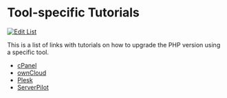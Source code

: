 # Tool-specific Tutorials

[![Edit List](https://img.shields.io/badge/Edit_List--green.svg?style=social)](https://github.com/wp-core-php/servehappy-resources/edit/master/tutorials/tool-specific/tutorials.md)

This is a list of links with tutorials on how to upgrade the PHP version using a specific tool.

* [cPanel](https://documentation.cpanel.net/display/EA4/PHP+Home#PHPHome-PHPversions)
* [ownCloud](https://doc.owncloud.org/server/10.0/admin_manual/upgrading/upgrade_php.html)
* [Plesk](https://support.plesk.com/hc/en-us/articles/213375669-How-to-upgrade-PHP-version-on-Debian-)
* [ServerPilot](https://serverpilot.io/community/articles/how-to-change-php-version-from-5.6-to-7.0.html)
